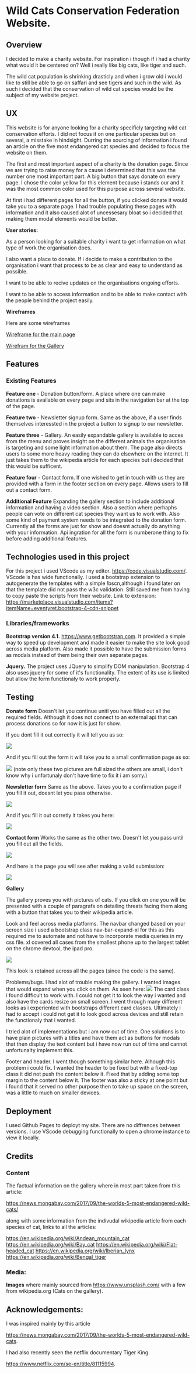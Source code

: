 
# Wild Cats Conservation Federation Website.

## Overview

I decided to make a charity website. For inspiration i though if i had a charity what would it be centered on? Well i really like big cats, like tiger and such. 

The wild cat population is shrinking drasticly and when i grow old i would like to still be able to go on saffari and see tigers and such in the wild. As such i decided that the conservation of wild cat species would be the subject of my website project. 



## UX

This website is for anyone looking for a charity specificly targeting wild cat conservation efforts. I did not focus it on one particular species but on several, a misstake in hindsight. Durring the sourcing of information i found an article on the five most endangered cat species and decided to focus the website on them. 

The first and most important aspect of a charity is the donation page. Since we are trying to raise money for a cause i determined that this was the number one most important part. A big button that says donate on every page. I chose the color yellow for this element because i stands our and it was the most common color used for this purpose across several website.

At first i had different pages for all the button, if you clicked donate it would take you to a separate page. I had trouble populating these pages with information and it also caused alot of uncessesary bloat so i decided that making them modal elements would be better.

**User stories:**

As a person looking for a suitable charity i want to get information on what type of work the organisation does. 

I also want a place to donate. If i decide to make a contribution to the organisation i want that process to be as clear and easy to understand as possible. 

I want to be able to recive updates on the organisations ongoing efforts. 

I want to be able to access information and to be able to make contact with the people behind the project easily. 

**Wireframes**

Here are some wireframes

<a href="docs/wireframes/indexwireframe.pdf">Wireframe for the main page</a>

<a href="docs/wireframes/gallerywireframe.pdf">Wirefram for the Gallery</a>
## Features

### Existing Features

**Feature one** - Donation button/form. A place where one can make donations is available on every page and sits in the navigation bar at the top of the page. 

**Feature two** - Newsletter signup form. Same as the above, if a user finds themselves interessted in the project a button to signup to our newsletter. 

**Feature three** - Gallery. An easily expandable gallery is available to acces from the menu and proves insight on the different animals the organisation is targeting and some light information about them. The page also directs users to some more heavy reading they can do elsewhere on the internet. It just takes them to the wikipedia article for each species but i decided that this would be sufficent. 

**Feature four** - Contact form. If one wished to get in touch with us they are provided with a form in the footer section on every page. Allows users to fill out a contact form.

**Additional Feature** Expanding the gallery section to include additional information and having a video section. Also a section where perhaphs people can vote on different cat species they want us to work with. Also some kind of payment system needs to be integrated to the donation form. Currently all the forms are just for show and doesnt actually do anything with your information. Api ingration for all the form is numberone thing to fix before adding additional features.  

## Technologies used in this project

For this project i used VScode as my editor. 
https://code.visualstudio.com/. VScode is has wide functionally. I used a bootstrap extension to autogenerate the templates with a simple !bscn,although i found later on that the template did not pass the w3c validation. Still saved me from having to copy paste the scripts from their website. Link to extension: https://marketplace.visualstudio.com/items?itemName=eventyret.bootstrap-4-cdn-snippet


### Libraries/frameworks

**Bootstrap version 4.1.** https://www.getbootstrap.com. It provided a simple way to speed up development and made it easier to make the site look good across media platform. Also made it possible to have the submission forms as modals instead of them being their own separate pages.

**Jquery.** The project uses JQuery to simplify DOM manipulation. Bootstrap 4 also uses jquery for some of it's functionality. The extent of its use is limited but allow the form functionaly to work properly.

## Testing

**Donate form** Doesn't let you continue unitl you have filled out all the required fields. Although it does not connect to an external api that can process donations so for now it is just for show. 

If you dont fill it out correctly it will tell you as so: 

<img src="docs/images/donatetest1.png">

And if you fill out the form it will take you to a small confirmation page as so:

<img src="docs/images/donatetest1.png">
(note only these two pictures are full sized the others are small, i don't know why i unfortunaly don't have time to fix it i am sorry.)

**Newsletter form** Same as the above. Takes you to a confirmation page if you fill it out, doesnt let you pass otherwise. 

<img src="docs/images/newslettertest1.png"> 

And if you fill it out corretly it takes you here: 

<img src="docs/images/newslettertest2.png">

**Contact form** Works the same as the other two. Doesn't let you pass until you fill out all the fields. 

<img src="docs/images/contacttest1.png">

And here is the page you will see after making a valid submission:

<img src="docs/images/contacttest2.png">

**Gallery**  

The gallery proves you with pictures of cats. If you click on one you will be presented with a couple of paragrafs on detailing threats facing them along with a button that takes you to their wikipedia article.

Look and feel across media platforms. The navbar changed based on your screen size i used a bootstrap class nav-bar-expand-xl for this as this required me to automate and not have to incorporate media queries in my css file. xl covered all cases from the smallest phone up to the largest tablet on the chrome devtool, the ipad pro. 

<img src="docs/images/ipadprolook.png">

This look is retained across all the pages (since the code is the same).

Problems/bugs. I had alot of trouble making the gallery. I wanted images that would expand when you click on them. As seen here: <img src="docs/images/gallerycollapsed.png">  The card class i found difficult to work with. I could not get it to look the way i wanted and also have the cards resize on small screen. I went through many different looks as i experiented with bootstraps different card classes. Ultimately i had to accept i could not get it to look good across devices and still retain the functionaly that i wanted. 

 I tried alot of implementations but i am now out of time. One solutions is to have plain pictures with a titles and have them act as buttons for modals that then display the text content but i have now run out of time and cannot unfortunalty implement this. 

Footer and header. I went though something similar here. Alhough this problem i could fix. I wanted the header to be fixed but with a fixed-top class it did not push the content below it. Fixed that by adding some top margin to the content below it. The footer was also a sticky at one point but i found that it served no other purpose then to take up space on the screen, was a little to much on smaller devices. 

## Deployment

I used Github Pages to deployt my site. There are no diffrences between versions. I use VScode debugging functionally to open a chrome instance to view it locally.

## Credits


### Content

The factual information on the gallery where in most part taken from this article: 
 
https://news.mongabay.com/2017/09/the-worlds-5-most-endangered-wild-cats/

along with some information from the indivudal wikipedia article from each species of cat, links to all the articles:

https://en.wikipedia.org/wiki/Andean_mountain_cat
https://en.wikipedia.org/wiki/Bay_cat
https://en.wikipedia.org/wiki/Flat-headed_cat
https://en.wikipedia.org/wiki/Iberian_lynx
https://en.wikipedia.org/wiki/Bengal_tiger

### Media:

**Images** where mainly sourced from https://www.unsplash.com/ with a few from wikipedia.org (Cats on the gallery).

## Acknowledgements:

I was inspired mainly by this article 

https://news.mongabay.com/2017/09/the-worlds-5-most-endangered-wild-cats.

I had also recently seen the netflix documentary Tiger King. 

https://www.netflix.com/se-en/title/81115994.

